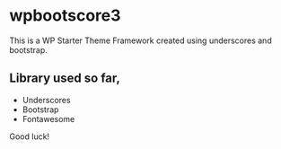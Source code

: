 wpbootscore3
===

This is a WP Starter Theme Framework created using underscores and bootstrap.

## Library used so far,

* Underscores
* Bootstrap 
* Fontawesome 

Good luck!
